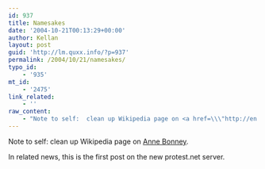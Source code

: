 ```yaml
---
id: 937
title: Namesakes
date: '2004-10-21T00:13:29+00:00'
author: Kellan
layout: post
guid: 'http://lm.quxx.info/?p=937'
permalink: /2004/10/21/namesakes/
typo_id:
    - '935'
mt_id:
    - '2475'
link_related:
    - ''
raw_content:
    - "Note to self:  clean up Wikipedia page on <a href=\\\"http://en.wikipedia.org/wiki/Anne_Bonney\\\">Anne Bonney</a>.\n\nIn related news, this is the first post on the new protest.net server."
---
```


Note to self: clean up Wikipedia page on [Anne Bonney](http://en.wikipedia.org/wiki/Anne_Bonney).

In related news, this is the first post on the new protest.net server.